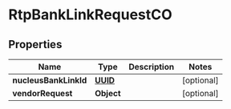 
# RtpBankLinkRequestCO

## Properties
Name | Type | Description | Notes
------------ | ------------- | ------------- | -------------
**nucleusBankLinkId** | [**UUID**](UUID.md) |  |  [optional]
**vendorRequest** | **Object** |  |  [optional]



